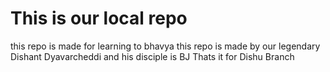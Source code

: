 # This is our local repo

this repo is made for learning to bhavya
this repo is made by our legendary Dishant Dyavarcheddi and his disciple is BJ
Thats it for Dishu Branch